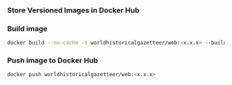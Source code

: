 ### Store Versioned Images in Docker Hub


### Build image
```bash
docker build --no-cache -t worldhistoricalgazetteer/web:<x.x.x> --build-arg USER_NAME=whgadmin ./build
```

### Push image to Docker Hub
```bash
docker push worldhistoricalgazetteer/web:<x.x.x>
```
